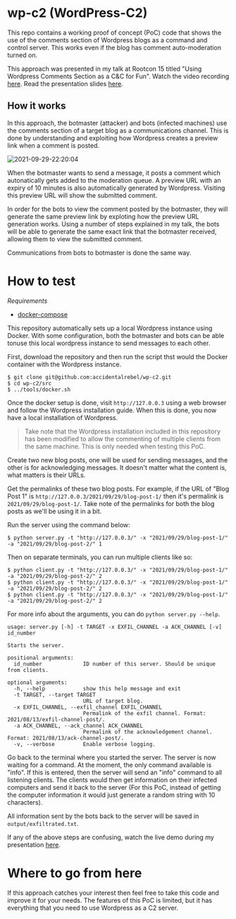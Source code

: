 # wp-c2 (WordPress-C2)
This repo contains a working proof of concept (PoC) code that shows the use of the comments section of Wordpress blogs as a command and control server. This works even if the blog has comment auto-moderation turned on.

This approach was presented in my talk at Rootcon 15 titled "Using Wordpress Comments Section as a C&C for Fun". Watch the video recording [here](). Read the presentation slides [here](https://drive.google.com/file/d/18owihihROEMXbTTXXVUyQVLFaMmQ1U-4/view?usp=sharing).

## How it works
In this approach, the botmaster (attacker) and bots (infected machines) use the comments section of a target blog as a communications channel. This is done by understanding and exploiting how Wordpress creates a preview link when a comment is posted.

![2021-09-29-22:20:04](https://user-images.githubusercontent.com/1009214/135287593-11041078-2ce6-4ed3-a4e6-d1457d291274.png)

When the botmaster wants to send a message, it posts a comment which autonatically gets added to the moderation queue. A preview URL with an expiry of 10 minutes is also automatically generated by Wordpress. Visiting this preview URL will show the submitted comment. 

In order for the bots to view the comment posted by the botmaster, they will generate the same preview link by exploting how the preview URL generation works. Using a number of steps explained in my talk, the bots will be able to generate the same exact link that the botmaster received, allowing them to view the submitted comment.

Communications from bots to botmaster is done the same way.

# How to test
*Requirements*
  * [docker-compose](https://docs.docker.com/compose/install/)

This repository automatically sets up a local Wordpress instance using Docker. With some configuration, both the botmaster and bots can be able tonuse this local wordpress instance to send messages to each other.

First, download the repository and then run the script thst would the Docker container with the Wordpress instance.

```console
$ git clone git@github.com:accidentalrebel/wp-c2.git
$ cd wp-c2/src
$ ../tools/docker.sh
```

Once the docker setup is done, visit `http://127.0.0.3` using a web browser and follow the Wordpress installation guide. When this is done, you now have a local installation of Wordpress.

> Take note that the Wordpress installation included in this repository has been modified to allow the commenting of multiple clients from the same machine. This is only needed when testing this PoC.

Create two new blog posts, one will be used for sending messages, and the other is for acknowledging messages. It doesn't matter what the content is, what matters is their URLs. 

Get the permalinks of these two blog posts. For example, if the URL of "Blog Post 1" is `http://127.0.0.3/2021/09/29/blog-post-1/` then it's permalink is `2021/09/29/blog-post-1/`. Take note of the permalinks for both the blog posts as we'll be using it in a bit.

Run the server using the command below:

```console
$ python server.py -t "http://127.0.0.3/" -x "2021/09/29/blog-post-1/" -a "2021/09/29/blog-post-2/" 1
```

Then on separate terminals, you can run multiple clients like so:

```console
$ python client.py -t "http://127.0.0.3/" -x "2021/09/29/blog-post-1/" -a "2021/09/29/blog-post-2/" 2
$ python client.py -t "http://127.0.0.3/" -x "2021/09/29/blog-post-1/" -a "2021/09/29/blog-post-2/" 2
$ python client.py -t "http://127.0.0.3/" -x "2021/09/29/blog-post-1/" -a "2021/09/29/blog-post-2/" 2
```

For more info about the arguments, you can do `python server.py --help`.

```console
usage: server.py [-h] -t TARGET -x EXFIL_CHANNEL -a ACK_CHANNEL [-v] id_number

Starts the server.

positional arguments:
  id_number             ID number of this server. Should be unique from clients.

optional arguments:
  -h, --help            show this help message and exit
  -t TARGET, --target TARGET
                        URL of target blog.
  -x EXFIL_CHANNEL, --exfil_channel EXFIL_CHANNEL
                        Permalink of the exfil channel. Format: 2021/08/13/exfil-channel-post/.
  -a ACK_CHANNEL, --ack_channel ACK_CHANNEL
                        Permalink of the acknowledgement channel. Format: 2021/08/13/ack-channel-post/.
  -v, --verbose         Enable verbose logging.
```

Go back to the terminal where you started the server. The server is now waiting for a command. At the moment, the only command available is "info". If this is entered, then the server will send an "info" command to all listening clients. The clients would then get information on their infected computers and send it back to the server (For this PoC, instead of getting the computer information it would just generate a random string with 10 characters).

All information sent by the bots back to the server will be saved in `output/exfiltrated.txt`.

If any of the above steps are confusing, watch the live demo during my presentation [here]().

# Where to go from here

If this approach catches your interest then feel free to take this code and improve it for your needs. The features of this PoC is limited, but it has everything that you need to use Wordpress as a C2 server.
